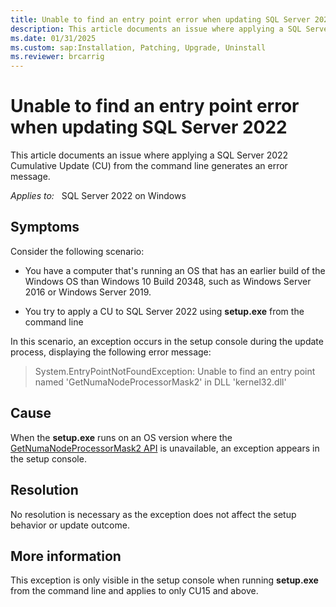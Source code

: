 ```yaml
---
title: Unable to find an entry point error when updating SQL Server 2022
description: This article documents an issue where applying a SQL Server 2022 Cumulative Update (CU) from the command line generates an error message.
ms.date: 01/31/2025
ms.custom: sap:Installation, Patching, Upgrade, Uninstall
ms.reviewer: brcarrig  
---
```

# Unable to find an entry point error when updating SQL Server 2022

This article documents an issue where applying a SQL Server 2022 Cumulative Update (CU) from the command line generates an error message.

_Applies to:_ &nbsp; SQL Server 2022 on Windows  

## Symptoms

Consider the following scenario:

- You have a computer that's running an OS that has an earlier build of the Windows OS than Windows 10 Build 20348, such as Windows Server 2016 or Windows Server 2019.

- You try to apply a CU to SQL Server 2022 using **setup.exe** from the command line

In this scenario, an exception occurs in the setup console during the update process, displaying the following error message:

> System.EntryPointNotFoundException: Unable to find an entry point named 'GetNumaNodeProcessorMask2' in DLL 'kernel32.dll'

## Cause

When the **setup.exe** runs on an OS version where the [GetNumaNodeProcessorMask2 API](/sdk-api/sdk-api-src/content/systemtopologyapi/nf-systemtopologyapi-getnumanodeprocessormask2.md) is unavailable, an exception appears in the setup console.

## Resolution

No resolution is necessary as the exception does not affect the setup behavior or update outcome.

## More information

This exception is only visible in the setup console when running **setup.exe** from the command line and applies to only CU15 and above.
